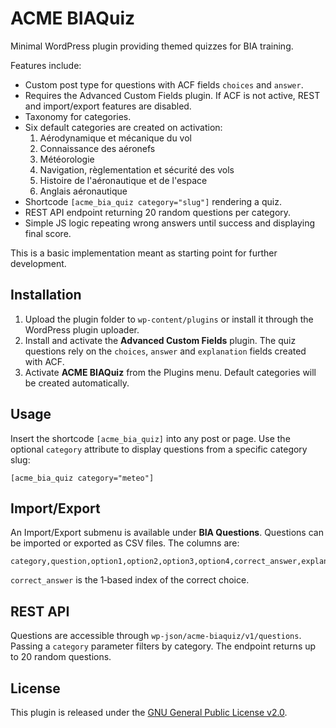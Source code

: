 # ACME BIAQuiz

Minimal WordPress plugin providing themed quizzes for BIA training.

Features include:
- Custom post type for questions with ACF fields `choices` and `answer`.
- Requires the Advanced Custom Fields plugin. If ACF is not active, REST and import/export features are disabled.
- Taxonomy for categories.
- Six default categories are created on activation:
  1. Aérodynamique et mécanique du vol
  2. Connaissance des aéronefs
  3. Météorologie
  4. Navigation, règlementation et sécurité des vols
  5. Histoire de l'aéronautique et de l'espace
  6. Anglais aéronautique
- Shortcode `[acme_bia_quiz category="slug"]` rendering a quiz.
- REST API endpoint returning 20 random questions per category.
- Simple JS logic repeating wrong answers until success and displaying final score.

This is a basic implementation meant as starting point for further development.


## Installation

1. Upload the plugin folder to `wp-content/plugins` or install it through the WordPress plugin uploader.
2. Install and activate the **Advanced Custom Fields** plugin. The quiz questions rely on the `choices`, `answer` and `explanation` fields created with ACF.
3. Activate **ACME BIAQuiz** from the Plugins menu. Default categories will be created automatically.

## Usage

Insert the shortcode `[acme_bia_quiz]` into any post or page. Use the optional `category` attribute to display questions from a specific category slug:

```
[acme_bia_quiz category="meteo"]
```

## Import/Export

An Import/Export submenu is available under **BIA Questions**. Questions can be imported or exported as CSV files. The columns are:

```
category,question,option1,option2,option3,option4,correct_answer,explanation
```

`correct_answer` is the 1‑based index of the correct choice.

## REST API

Questions are accessible through `wp-json/acme-biaquiz/v1/questions`. Passing a `category` parameter filters by category. The endpoint returns up to 20 random questions.

## License

This plugin is released under the [GNU General Public License v2.0](LICENSE).

